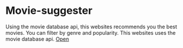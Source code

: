# Movie-suggester
Using the movie database api, this websites recommends you the best movies. You can filter by genre and popularity. This websites uses the movie database api.
[Open](https://gracious-kalam-38ee68.netlify.app/)
